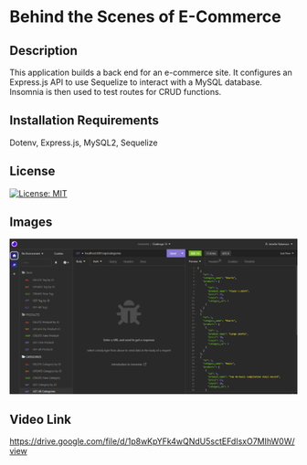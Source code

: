# Behind the Scenes of E-Commerce

## Description

This application builds a back end for an e-commerce site. It configures an Express.js API to use Sequelize to interact with a MySQL database. Insomnia is then used to test routes for CRUD functions.

## Installation Requirements

Dotenv, Express.js, MySQL2, Sequelize

## License

[![License: MIT](https://img.shields.io/badge/License-MIT-yellow.svg)](https://opensource.org/licenses/MIT)

## Images

![Screenshot](./assets/Screenshot.png)

## Video Link

https://drive.google.com/file/d/1p8wKpYFk4wQNdU5sctEFdIsxO7MIhW0W/view
